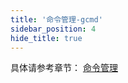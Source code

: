 ```yaml
---
title: '命令管理-gcmd'
sidebar_position: 4
hide_title: true
---
```


具体请参考章节： [命令管理](../../1-核心组件-重点/2-命令管理/2-命令管理.md)